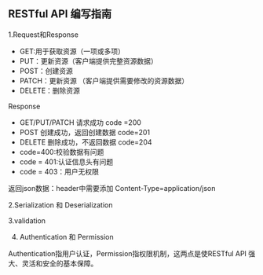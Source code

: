 ## RESTful API 编写指南

1.Request和Response

- GET:用于获取资源（一项或多项）
- PUT：更新资源（客户端提供完整资源数据）
- POST：创建资源
- PATCH：更新资源 （客户端提供需要修改的资源数据）
- DELETE：删除资源

Response

- GET/PUT/PATCH 请求成功 code =200
- POST 创建成功，返回创建数据 code=201
- DELETE 删除成功，不返回数据 code=204
- code=400:校验数据有问题
- code = 401:认证信息头有问题
- code = 403：用户无权限

返回json数据：header中需要添加 Content-Type=application/json

2.Serialization 和 Deserialization


3.validation


4. Authentication 和 Permission

Authentication指用户认证，Permission指权限机制，这两点是使RESTful API 强大、灵活和安全的基本保障。
